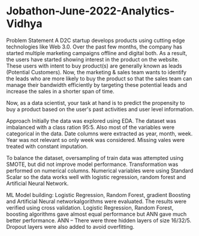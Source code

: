 # Jobathon-June-2022-Analytics-Vidhya

Problem Statement
A D2C startup develops products using cutting edge technologies like Web 3.0. Over the past few months, the company has started multiple marketing campaigns offline and digital both. As a result, the users have started showing interest in the product on the website. These users with intent to buy product(s) are generally known as leads (Potential Customers). 
Now, the marketing & sales team wants to identify the leads who are more likely to buy the product so that the sales team can manage their bandwidth efficiently by targeting these potential leads and increase the sales in a shorter span of time.

Now, as a data scientist, your task at hand is to predict the propensity to buy a product based on the user's past activities and user level information.

Approach
Initially the data was explored using EDA. The dataset was imbalanced with a class ration 95:5. Also most of the variables were categorical in the data. 
Date columns were extracted as year, month, week. Year was not relevant so only week was considered.
Missing vales were treated with constant imputation.

To balance the dataset, oversampling of train data was attempted using SMOTE, but did not improve model performance.
Transformation was performed on numerical columns.
Numerical variables were using Standard Scalar so the data works well with logistic regression, random forest and Artificial Neural Network.

ML Model building:
Logistic Regression, Random Forest, gradient Boosting and Artificial Neural networkalgorithms were evaluated. The results were verified using cross validation.
Logistic Regression, Random Forest, boosting algorithms gave almost equal performance but ANN gave much better performance.
ANN – There were three hidden layers of size 16/32/5. Dropout layers were also added to avoid overfitting.

